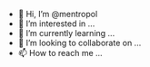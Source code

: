 - 👋 Hi, I’m @mentropol
- 👀 I’m interested in ...
- 🌱 I’m currently learning ...
- 💞️ I’m looking to collaborate on ...
- 📫 How to reach me ...

<!---
mentropol/mentropol is a ✨ special ✨ repository because its `README.md` (this file) appears on your GitHub profile.
You can click the Preview link to take a look at your changes.
--->
